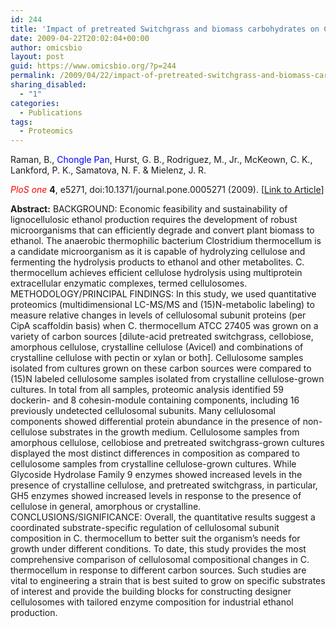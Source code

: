 ```yaml
---
id: 244
title: 'Impact of pretreated Switchgrass and biomass carbohydrates on Clostridium thermocellum ATCC 27405 cellulosome composition: a quantitative proteomic analysis.'
date: 2009-04-22T20:02:04+00:00
author: omicsbio
layout: post
guid: https://www.omicsbio.org/?p=244
permalink: /2009/04/22/impact-of-pretreated-switchgrass-and-biomass-carbohydrates-on-clostridium-thermocellum-atcc-27405-cellulosome-composition-a-quantitative-proteomic-analysis/
sharing_disabled:
  - "1"
categories:
  - Publications
tags:
  - Proteomics
---
```

Raman, B., <span style="color: #0000ff;">Chongle Pan</span>, Hurst, G. B., Rodriguez, M., Jr., McKeown, C. K., Lankford, P. K., Samatova, N. F. & Mielenz, J. R.

<span style="color: #ff0000;"><em>PloS one</em></span> **4**, e5271, doi:10.1371/journal.pone.0005271 (2009). [[Link to Article](http://www.plosone.org/article/info%3Adoi%2F10.1371%2Fjournal.pone.0005271)]

<!--more-->

**Abstract:** BACKGROUND: Economic feasibility and sustainability of lignocellulosic ethanol production requires the development of robust microorganisms that can efficiently degrade and convert plant biomass to ethanol. The anaerobic thermophilic bacterium Clostridium thermocellum is a candidate microorganism as it is capable of hydrolyzing cellulose and fermenting the hydrolysis products to ethanol and other metabolites. C. thermocellum achieves efficient cellulose hydrolysis using multiprotein extracellular enzymatic complexes, termed cellulosomes. METHODOLOGY/PRINCIPAL FINDINGS: In this study, we used quantitative proteomics (multidimensional LC-MS/MS and (15)N-metabolic labeling) to measure relative changes in levels of cellulosomal subunit proteins (per CipA scaffoldin basis) when C. thermocellum ATCC 27405 was grown on a variety of carbon sources [dilute-acid pretreated switchgrass, cellobiose, amorphous cellulose, crystalline cellulose (Avicel) and combinations of crystalline cellulose with pectin or xylan or both]. Cellulosome samples isolated from cultures grown on these carbon sources were compared to (15)N labeled cellulosome samples isolated from crystalline cellulose-grown cultures. In total from all samples, proteomic analysis identified 59 dockerin- and 8 cohesin-module containing components, including 16 previously undetected cellulosomal subunits. Many cellulosomal components showed differential protein abundance in the presence of non-cellulose substrates in the growth medium. Cellulosome samples from amorphous cellulose, cellobiose and pretreated switchgrass-grown cultures displayed the most distinct differences in composition as compared to cellulosome samples from crystalline cellulose-grown cultures. While Glycoside Hydrolase Family 9 enzymes showed increased levels in the presence of crystalline cellulose, and pretreated switchgrass, in particular, GH5 enzymes showed increased levels in response to the presence of cellulose in general, amorphous or crystalline. CONCLUSIONS/SIGNIFICANCE: Overall, the quantitative results suggest a coordinated substrate-specific regulation of cellulosomal subunit composition in C. thermocellum to better suit the organism&#8217;s needs for growth under different conditions. To date, this study provides the most comprehensive comparison of cellulosomal compositional changes in C. thermocellum in response to different carbon sources. Such studies are vital to engineering a strain that is best suited to grow on specific substrates of interest and provide the building blocks for constructing designer cellulosomes with tailored enzyme composition for industrial ethanol production.